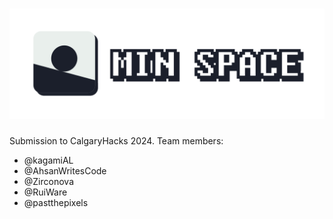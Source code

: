 # ![MIN SPACE](logo-full.svg)


Submission to CalgaryHacks 2024. Team members:
- @kagamiAL
- @AhsanWritesCode
- @Zirconova
- @RuiWare
- @pastthepixels
